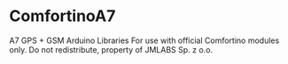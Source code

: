# ComfortinoA7
A7 GPS + GSM Arduino Libraries
For use with official Comfortino modules only. 
Do not redistribute, property of JMLABS Sp. z o.o.
